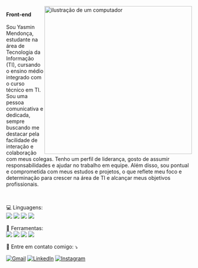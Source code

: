 
<img src="https://raw.githubusercontent.com/MicaelliMedeiros/micaellimedeiros/master/image/computer-illustration.png" alt="ilustração de um computador" min-width="400px" max-width="400px" width="400px" align="right">

<p align="left">  <strong>Front-end</strong><br><br>
Sou Yasmin Mendonça, estudante na área de Tecnologia da Informação (TI), cursando o ensino médio integrado com o curso técnico em TI. Sou uma pessoa comunicativa e dedicada, sempre buscando me destacar pela facilidade de interação e colaboração com meus colegas. Tenho um perfil de liderança, gosto de assumir responsabilidades e ajudar no trabalho em equipe. Além disso, sou pontual e comprometida com meus estudos e projetos, o que reflete meu foco e determinação para crescer na área de TI e alcançar meus objetivos profissionais.
</p><br>

<p align="left">
  💻 Linguagens: <br> <img src="https://img.shields.io/badge/css-%231572B6.svg?style=for-the-badge&logo=css3&logoColor=white"/> 
  <img src= "https://img.shields.io/badge/html5-%23E34F26.svg?style=for-the-badge&logo=html5&logoColor=white"/>
  <img src= "https://img.shields.io/badge/mysql-4479A1.svg?style=for-the-badge&logo=mysql&logoColor=white"/>
  <img src= "https://img.shields.io/badge/javascript-%23323330.svg?style=for-the-badge&logo=javascript&logoColor=%23F7DF1E"/>
</p>

<p align="left">
  💼 Ferramentas: <br> <img src="https://img.shields.io/badge/Visual%20Studio%20Code-0078d7.svg?style=for-the-badge&logo=visual-studio-code&logoColor=white" />
  <img src="https://img.shields.io/badge/Trello-%23026AA7.svg?style=for-the-badge&logo=Trello&logoColor=white"/>
  <img src="https://img.shields.io/badge/Canva-%2300C4CC.svg?style=for-the-badge&logo=Canva&logoColor=white" />
  <img src="https://img.shields.io/badge/figma-%23F24E1E.svg?style=for-the-badge&logo=figma&logoColor=white" />
</p>
<p align="left">
  📩 Entre em contato comigo: ⤵️
</p>

<p align="left">
  <a href="mailto:yasmin21062006@gmail.com" title="Gmail">
  <img src="https://img.shields.io/badge/-Gmail-FF0000?style=flat-square&labelColor=FF0000&logo=gmail&logoColor=white&link=mailto:yasmin21062006@gmail.com" alt="Gmail"/></a>
  <a href="https://www.linkedin.com/in/yasmin-mendon%C3%A7a-aa4b432a8/" title="LinkedIn">
  <img src="https://img.shields.io/badge/-Linkedin-0e76a8?style=flat-square&logo=Linkedin&logoColor=white&link=https://www.linkedin.com/in/yasmin-mendon%C3%A7a-aa4b432a8/" alt="LinkedIn"/></a>
  <a href="https://www.instagram.com/yasmin210606/" title="Instagram">
  <img src="https://img.shields.io/badge/-Instagram-DF0174?style=flat-square&labelColor=DF0174&logo=instagram&logoColor=white&link=https://www.instagram.com/yasmin210606/" alt="Instagram"/></a>
</p>
